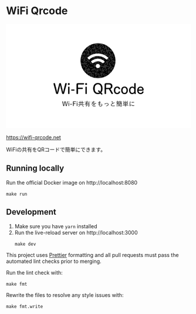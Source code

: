 <!-- ![ci](https://github.com/bndw/wifi-card/workflows/ci/badge.svg) -->

# WiFi Qrcode

<img src="./public/images/main-visual.png">

https://wifi-qrcode.net

WiFiの共有をQRコードで簡単にできます。

<!-- ![wificard](https://user-images.githubusercontent.com/48166553/125853182-49fd361d-5797-4989-afbf-e6a617945be2.gif) -->

## Running locally

Run the official Docker image on http://localhost:8080

```
make run
```

## Development

1. Make sure you have `yarn` installed
2. Run the live-reload server on http://localhost:3000
   ```
   make dev
   ```

This project uses [Prettier](https://prettier.io/) formatting and all pull requests must pass
the automated lint checks prior to merging.

Run the lint check with:

```
make fmt
```

Rewrite the files to resolve any style issues with:

```
make fmt.write
```
